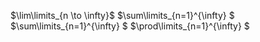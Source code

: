 $\lim\limits_{n \to \infty}$
$\sum\limits_{n=1}^{\infty} $
$\sum\limits_{n=1}^{\infty} $
$\prod\limits_{n=1}^{\infty} $


